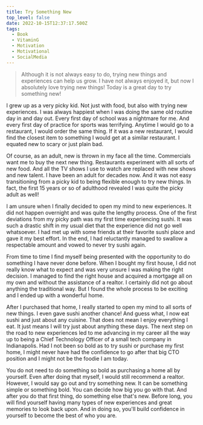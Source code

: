 ```yaml
---
title: Try Something New
top_level: false
date: 2022-10-15T12:37:17.500Z
tags:
  - Book
  - VitaminG
  - Motivation
  - Motivational
  - SocialMedia
---
```

> Although it is not always easy to do, trying new things and experiences can help us grow. I have not always enjoyed it, but now I absolutely love trying new things! Today is a great day to try something new!

I grew up as a very picky kid. Not just with food, but also with trying new experiences. I was always happiest when I was doing the same old routine day in and day out. Every first day of school was a nightmare for me. And every first day of practice for sports was terrifying. Anytime I would go to a restaurant, I would order the same thing. If it was a new restaurant, I would find the closest item to something I would get at a similar restaurant. I equated new to scary or just plain bad.

Of course, as an adult, new is thrown in my face all the time. Commercials want me to buy the next new thing. Restaurants experiment with all sorts of new food. And all the TV shows I use to watch are replaced with new shows and new talent. I have been an adult for decades now. And it was not easy transitioning from a picky kid to being flexible enough to try new things. In fact, the first 15 years or so of adulthood revealed I was quite the picky adult as well!

I am unsure when I finally decided to open my mind to new experiences. It did not happen overnight and was quite the lengthy process. One of the first deviations from my picky path was my first time experiencing sushi. It was such a drastic shift in my usual diet that the experience did not go well whatsoever. I had met up with some friends at their favorite sushi place and gave it my best effort. In the end, I had reluctantly managed to swallow a respectable amount and vowed to never try sushi again.

From time to time I find myself being presented with the opportunity to do something I have never done before. When I bought my first house, I did not really know what to expect and was very unsure I was making the right decision. I managed to find the right house and acquired a mortgage all on my own and without the assistance of a realtor. I certainly did not go about anything the traditional way. But I found the whole process to be exciting and I ended up with a wonderful home.

After I purchased that home, I really started to open my mind to all sorts of new things. I even gave sushi another chance! And guess what, I now eat sushi and just about any cuisine. That does not mean I enjoy everything I eat. It just means I will try just about anything these days. The next step on the road to new experiences led to me advancing in my career all the way up to being a Chief Technology Officer of a small tech company in Indianapolis. Had I not been so bold as to try sushi or purchase my first home, I might never have had the confidence to go after that big CTO position and I might not be the foodie I am today.

You do not need to do something so bold as purchasing a home all by yourself. Even after doing that myself, I would still recommend a realtor. However, I would say go out and try something new. It can be something simple or something bold. You can decide how big you go with that. And after you do that first thing, do something else that's new. Before long, you will find yourself having many types of new experiences and great memories to look back upon. And in doing so, you'll build confidence in yourself to become the best of who you are.